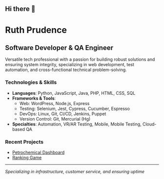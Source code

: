 ## Hi there 👋

<!--
**ruthprudence/ruthprudence** is a ✨ _special_ ✨ repository because its `README.md` (this file) appears on your GitHub profile.

Here are some ideas to get you started:

- 🔭 I’m currently working on ...
- 🌱 I’m currently learning ...
- 👯 I’m looking to collaborate on ...
- 🤔 I’m looking for help with ...
- 💬 Ask me about ...
- 📫 How to reach me: ...
- 😄 Pronouns: ...
- ⚡ Fun fact: ...
-->

# Ruth Prudence

## Software Developer & QA Engineer

Versatile tech professional with a passion for building robust solutions and ensuring system integrity, specializing in web development, test automation, and cross-functional technical problem-solving.

### Technologies & Skills
- **Languages**: Python, JavaScript, Java, PHP, HTML, CSS, SQL
- **Frameworks & Tools**: 
  - Web: WordPress, Node.js, Express
  - Testing: Selenium,
  Jest, Cypress, Cucumber, Espresso
  - DevOps: Linux, Git, CI/CD, Jenkins, Puppet
  - Version Control: Git, Mercurial (Hg)
- **Specialties**: Automation, VR/AR Testing, Mobile, Mobile Testing, Cloud-based QA

### Recent Projects
- [Petrochemical Dashboard](https://github.com/ruthprudence/petrochem-dashboard)
- [Ranking Game](https://github.com/ruthprudence/ranking-game)


---

*Specializing in infrastructure, customer service, and ensuring uptime*